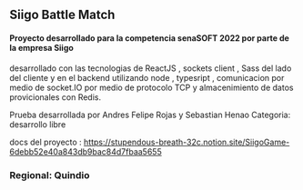 ## Siigo Battle Match

#### Proyecto desarrollado para la competencia senaSOFT 2022 por parte de la empresa Siigo 

desarrollado con las tecnologias de ReactJS , sockets client , Sass del lado del cliente y en el backend utilizando node , typesript , comunicacion por medio de socket.IO por medio de protocolo TCP y almacenimiento de datos provicionales con Redis.

Prueba desarrollada por Andres Felipe Rojas y Sebastian Henao
Categoria: desarrollo libre

docs del proyecto : https://stupendous-breath-32c.notion.site/SiigoGame-6debb52e40a843db9bac84d7fbaa5655

### Regional: Quindio
